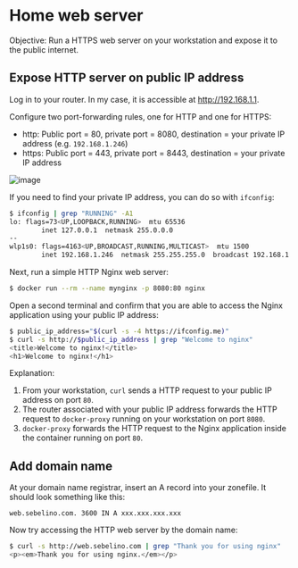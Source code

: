 # Home web server

Objective: Run a HTTPS web server on your workstation and expose it to the public internet.

## Expose HTTP server on public IP address

Log in to your router. In my case, it is accessible at http://192.168.1.1.

Configure two port-forwarding rules, one for HTTP and one for HTTPS:

* http: Public port = 80, private port = 8080, destination = your private IP address (e.g. `192.168.1.246`)
* https: Public port = 443, private port = 8443, destination = your private IP address

![image](https://github.com/Sebelino/play/assets/837775/c5adb5d0-d965-482e-a60c-432257f64f3b)

If you need to find your private IP address, you can do so with `ifconfig`:

```bash
$ ifconfig | grep "RUNNING" -A1
lo: flags=73<UP,LOOPBACK,RUNNING>  mtu 65536
        inet 127.0.0.1  netmask 255.0.0.0
--
wlp1s0: flags=4163<UP,BROADCAST,RUNNING,MULTICAST>  mtu 1500
        inet 192.168.1.246  netmask 255.255.255.0  broadcast 192.168.1.255
```

Next, run a simple HTTP Nginx web server:

```bash
$ docker run --rm --name mynginx -p 8080:80 nginx
```

Open a second terminal and confirm that you are able to access the Nginx
application using your public IP address:

```bash
$ public_ip_address="$(curl -s -4 https://ifconfig.me)"
$ curl -s http://$public_ip_address | grep "Welcome to nginx"
<title>Welcome to nginx!</title>
<h1>Welcome to nginx!</h1>
```

Explanation:

1. From your workstation, `curl` sends a HTTP request to your public IP address on port `80`.
1. The router associated with your public IP address forwards the HTTP request to `docker-proxy` running on your workstation on port `8080`.
1. `docker-proxy` forwards the HTTP request to the Nginx application inside the container running on port `80`.

## Add domain name

At your domain name registrar, insert an A record into your zonefile. It should
look something like this:

```
web.sebelino.com. 3600 IN A xxx.xxx.xxx.xxx
```

Now try accessing the HTTP web server by the domain name:

```bash
$ curl -s http://web.sebelino.com | grep "Thank you for using nginx"
<p><em>Thank you for using nginx.</em></p>
```
